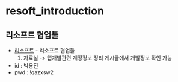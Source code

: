 # resoft_introduction

## 리소프트 협업툴
* [리소프트](http://resoft.kr/admin/project) - 리소프트 협업툴
  1. 자료실 -> 앱개발관련 계정정보 정리 게시글에서 개발정보 확인 가능
* id : 박용진
* pwd : !qazxsw2
